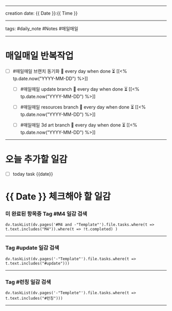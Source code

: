 
-------

creation date: {{ Date }}:{{ Time }}

--------

tags: #daily_note  #Notes #매일매일

---  
# 매일매일 반복작업 
- [ ] #매일매일 브랜치 동기화 🔁 every day when done ⏳ [[<% tp.date.now("YYYY-MM-DD") %>]] 
	- [ ] #매일매일 update branch  🔁 every day when done ⏳ [[<% tp.date.now("YYYY-MM-DD") %>]]
	- [ ] #매일매일 resources branch  🔁 every day when done ⏳ [[<% tp.date.now("YYYY-MM-DD") %>]]
	- [ ] #매일매일 3d art branch  🔁 every day when done ⏳ [[<% tp.date.now("YYYY-MM-DD") %>]]


--------


# 오늘 추가할 일감
- [ ]  today task {{date}} 






# {{ Date }} 체크해야 할 일감
### 미 완료된 항목중 Tag #M4  일감 검색
```dataviewjs 
dv.taskList(dv.pages('#M4 and -"Template"').file.tasks.where(t => t.text.includes("M4")).where(t => !t.completed) )
```
-------------------

###  Tag #update  일감 검색
```dataviewjs 
dv.taskList(dv.pages('-"Template"').file.tasks.where(t => t.text.includes("#update")))
```

-------------
### Tag #런칭  일감 검색
```dataviewjs 
dv.taskList(dv.pages('-"Templete"').file.tasks.where(t => t.text.includes("#런칭"))) 
```

--------------------------------